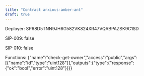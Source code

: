 ```yaml
---
title: "Contract anxious-amber-ant"
draft: true
---
```

Deployer: SP68D5TNN9JH6G582VK824XR47VQABPAZSK9C1SD

SIP-009: false

SIP-010: false

Functions:
{"name":"check-get-owner","access":"public","args":[{"name":"id","type":"uint128"}],"outputs":{"type":{"response":{"ok":"bool","error":"uint128"}}}}
